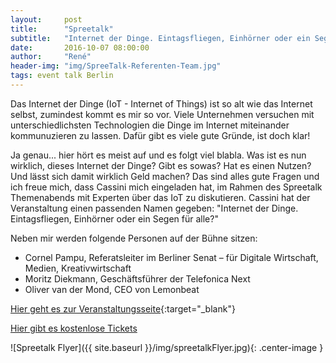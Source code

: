 ```yaml
---
layout:     post
title:      "Spreetalk"
subtitle:   "Internet der Dinge. Eintagsfliegen, Einhörner oder ein Segen für alle?"
date:       2016-10-07 08:00:00
author:     "René"
header-img: "img/SpreeTalk-Referenten-Team.jpg"
tags: event talk Berlin
---
```


Das Internet der Dinge (IoT - Internet of Things) ist so alt wie das Internet selbst, zumindest kommt es mir so vor. Viele Unternehmen versuchen mit unterschiedlichsten Technologien die Dinge im Internet miteinander kommunuzieren zu lassen. Dafür gibt es viele gute Gründe, ist doch klar!

Ja genau... hier hört es meist auf und es folgt viel blabla. Was ist es nun wirklich, dieses Internet der Dinge? Gibt es sowas? Hat es einen Nutzen? Und lässt sich damit wirklich Geld machen? Das sind alles gute Fragen und ich freue mich, dass Cassini mich eingeladen hat, im Rahmen des Spreetalk Themenabends mit Experten über das IoT zu diskutieren. Cassini hat der Veranstaltung einen passenden Namen gegeben: "Internet der Dinge. Eintagsfliegen, Einhörner oder ein Segen für alle?"

Neben mir werden folgende Personen auf der Bühne sitzen:

* Cornel Pampu, Referatsleiter im Berliner Senat – für Digitale Wirtschaft, Medien, Kreativwirtschaft
* Moritz Diekmann, Geschäftsführer der Telefonica Next
* Oliver van der Mond, CEO von Lemonbeat

[Hier geht es zur Veranstaltungsseite](http://spreetalk.cassini.de/){:target="_blank"}

[Hier gibt es kostenlose Tickets](https://www.eventbrite.de/e/spreetalk-iot-eintagsfliegen-einhorner-oder-ein-segen-fur-alle-registrierung-27087539560)


![Spreetalk Flyer]({{ site.baseurl }}/img/spreetalkFlyer.jpg){: .center-image }
